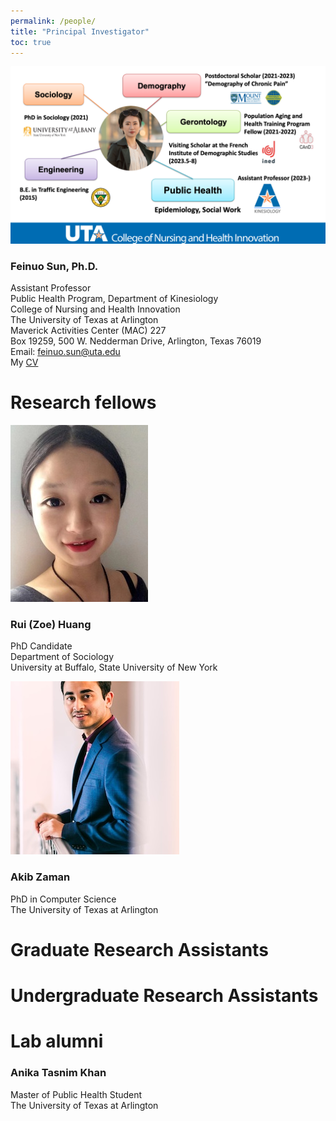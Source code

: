 ```yaml
---
permalink: /people/
title: "Principal Investigator"
toc: true
---
```

![](profile.png)

### Feinuo Sun, Ph.D.
Assistant Professor\
Public Health Program, Department of Kinesiology\
College of Nursing and Health Innovation\
The University of Texas at Arlington\
Maverick Activities Center (MAC) 227\
Box 19259, 500 W. Nedderman Drive, Arlington, Texas 76019\
Email: feinuo.sun@uta.edu\
My [CV](https://github.com/feinuosun/she-lab/blob/main/assets/images/CV_Sun_Feb%202024.pdf)

# Research fellows
![](zoe.jpeg)
### Rui (Zoe) Huang
PhD Candidate\
Department of Sociology\
University at Buffalo, State University of New York

![](akib.jpeg)
### Akib Zaman
PhD in Computer Science\
The University of Texas at Arlington

# Graduate Research Assistants

# Undergraduate Research Assistants

# Lab alumni
### Anika Tasnim Khan 
Master of Public Health Student\
The University of Texas at Arlington
